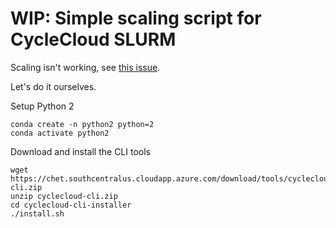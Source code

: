 # WIP: Simple scaling script for CycleCloud SLURM

Scaling isn't working, see [this issue](https://github.com/Azure/cyclecloud-slurm/issues/11).

Let's do it ourselves.


Setup Python 2
```
conda create -n python2 python=2
conda activate python2
```

Download and install the CLI tools
```
wget https://chet.southcentralus.cloudapp.azure.com/download/tools/cyclecloud-cli.zip
unzip cyclecloud-cli.zip
cd cyclecloud-cli-installer
./install.sh
```
